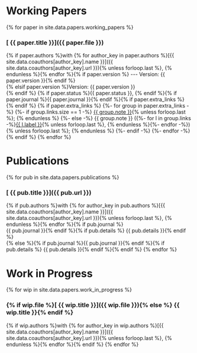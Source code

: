 
# Working Papers
{% for paper in site.data.papers.working_papers %}
### [<i class="fas fa-file-alt" aria-hidden="true"></i> {{ paper.title }}]({{ paper.file }})
{% if paper.authors %}with {% for author_key in paper.authors %}[{{ site.data.coauthors[author_key].name }}]({{ site.data.coauthors[author_key].url }}){% unless forloop.last %}, {% endunless %}{% endfor %}{% if paper.version %} --- Version: {{ paper.version }}{% endif %}<br />{% elsif paper.version %}Version: {{ paper.version }}<br />{% endif %}
{% if paper.status %}{{ paper.status }}, {% endif %}{% if paper.journal %}<span class=journal>{{ paper.journal }}</span>{% endif %}{% if paper.extra_links %}<br />{% endif %}
{% if paper.extra_links %}
    {%- for group in paper.extra_links -%}
        {%- if group.links.size == 1 -%}
            <a href="{{ group.links[0].url }}">{{ group.note }}</a>{% unless forloop.last %}; {% endunless %}
        {%- else -%}
            {{ group.note }} ({%- for l in group.links -%}<a href="{{ l.url }}">{{ l.label }}</a>{% unless forloop.last %}, {% endunless %}{%- endfor -%}){% unless forloop.last %}; {% endunless %}
        {%- endif -%}
    {%- endfor -%}
{% endif %}
{% endfor %}



# Publications
{% for pub in site.data.papers.publications %}
### [<i class="fa fa-book" aria-hidden="true"></i> {{ pub.title }}]({{ pub.url }})
{% if pub.authors %}with {% for author_key in pub.authors %}[{{ site.data.coauthors[author_key].name }}]({{ site.data.coauthors[author_key].url }}){% unless forloop.last %}, {% endunless %}{% endfor %}{% if pub.journal %}<br /><span class=journal>{{ pub.journal }}</span>{% endif %}{% if pub.details %} {{ pub.details }}{% endif %}<br />{% else %}{% if pub.journal %}<span class=journal>{{ pub.journal }}</span>{% endif %}{% if pub.details %} {{ pub.details }}{% endif %}{% endif %}
{% endfor %}



# Work in Progress
{% for wip in site.data.papers.work_in_progress %}
### {% if wip.file %}[<i class="fa fa-pencil-alt" aria-hidden="true"></i> {{ wip.title }}]({{ wip.file }}){% else %}<i class="fa fa-pencil-alt" aria-hidden="true"></i> {{ wip.title }}{% endif %}
{% if wip.authors %}with {% for author_key in wip.authors %}[{{ site.data.coauthors[author_key].name }}]({{ site.data.coauthors[author_key].url }}){% unless forloop.last %}, {% endunless %}{% endfor %}{% endif %}
{% endfor %}